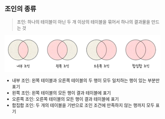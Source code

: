 ## 조인의 종류
> 조인: 하나의 테이블이 아닌 두 개 이상의 테이블을 묶어서 하나의 결과물을 만드는 것

![img.png](img.png)
- 내부 조인: 왼쪽 테이블과 오른쪽 테이블의 두 행이 모두 일치하는 행이 있는 부분만 표기
- 왼쪽 조인: 왼쪽 테이블의 모든 행이 결과 테이블에 표기
- 오른쪽 조인: 오른쪽 테이블의 모든 행이 결과 테이블에 표기
- 합집합 조인: 두 개의 테이블을 기반으로 조인 조건에 만족하지 않는 행까지 모두 표기